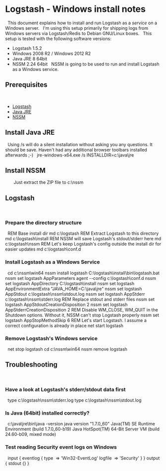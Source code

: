 # Logstash - Windows install notes
 
This document explains how to install and run Logstash as a *service* on a Windows server.
 
I'm using this setup primarily for shipping logs from Windows servers via Logstash/Redis to Debian GNU/Linux boxes.
 
This setup is tested with the following software versions:
 
* Logstash 1.5.2
* Windows 2008 R2 / Windows 2012 R2
* Java JRE 8 64bit
* NSSM 2.24 64bit
 
NSSM is going to be used to run and install Logstash as a Windows service.
 
 
## Prerequisites
 
* [Logstash](http://logstash.net/)
* [Java JRE](http://www.oracle.com/technetwork/java/javase/downloads/)
* [NSSM](http://nssm.cc/)
 
## Install Java JRE
 
Using /s will do a silent installation without asking you any questions.
It should be save. Haven't had any additional browser toolbars installed afterwards ;-)
 
	jre-windows-x64.exe /s INSTALLDIR=c:\java\jre
       
 
## Install NSSM
      
Just extract the ZIP file to c:\nssm
 
## Logstash
 
### Prepare the directory structure
 
	REM Base install dir
	md c:\logstash
	REM Extract Logstash to this directory
	md c:\logstash\install
	REM NSSM will save Logstash's stdout/stderr here
	md c:\logstash\nssm
	REM Let's keep Logstash's config outside the install dir for easier updates
	md c:\logstash\conf.d
 
### Install Logstash as a Windows Service
 
	cd c:\nssm\win64
	nssm install logstash C:\logstash\install\bin\logstash.bat
	nssm set logstash AppParameters agent --config c:\logstash\conf.d
	nssm set logstash AppDirectory C:\logstash\install
	nssm set logstash AppEnvironmentExtra "JAVA_HOME=C:\java\jre"
	nssm set logstash AppStdout c:\logstash\nssm\stdout.log
	nssm set logstash AppStderr c:\logstash\nssm\stderr.log
	REM Replace stdout and stderr files
	nssm set logstash AppStdoutCreationDisposition 2
	nssm set logstash AppStderrCreationDisposition 2
	REM Disable WM_CLOSE, WM_QUIT in the Shutdown options. Without it, NSSM can't stop Logstash properly
	nssm set logstash AppStopMethodSkip 6
	REM Let's start Logstash. I assume a correct configuration is already in place
	net start logstash
 
### Remove Logstash's Windows service
 
	net stop logstash
	cd c:\nssm\win64
	nssm remove logstash
 
## Troubleshooting
 
### Have a look at Logstash's stderr/stdout data first
 
	type c:\logstash\nssm\stderr.log
	type c:\logstash\nssm\stdout.log
 
### Is Java (64bit) installed correctly?
 
	c:\java\jre\bin\java -version
	java version "1.7.0_60"
	Java(TM) SE Runtime Environment (build 1.7.0_60-b19)
	Java HotSpot(TM) 64-Bit Server VM (build 24.60-b09, mixed mode)
 
### Test reading Security event logs on Windows
 
	input {
	  eventlog {
	    type  => 'Win32-EventLog'
	    logfile  => 'Security'
	  }
	}
	output {
	  stdout {}
	}
